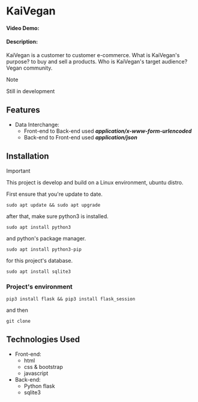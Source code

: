 # KaiVegan
#### Video Demo: ~~<URL HERE>~~
#### Description: 
KaiVegan is a customer to customer e-commerce. What is KaiVegan's purpose? to buy and sell a products. Who is KaiVegan's target audience? Vegan community.

> [!NOTE]
> Still in development

## Features
- Data Interchange:
  - Front-end to Back-end used ***application/x-www-form-urlencoded***
  - Back-end to Front-end used ***application/json***

## Installation
> [!IMPORTANT]
> This project is develop and build on a Linux environment, ubuntu distro.

First ensure that you're update to date.
```
sudo apt update && sudo apt upgrade
```
after that, make sure python3 is installed.
```
sudo apt install python3
```
and python's package manager.
```
sudo apt install python3-pip
```
for this project's database.
```
sudo apt install sqlite3
```
### Project's environment
```
pip3 install flask && pip3 install flask_session
```
and then 
```
git clone 
```

## Technologies Used
- Front-end:
  - html
  - css & bootstrap
  - javascript
- Back-end:
  - Python flask
  - sqlite3
